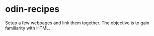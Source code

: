 # odin-recipes
Setup a few webpages and link them together. The objective is to gain familiarity with HTML. 